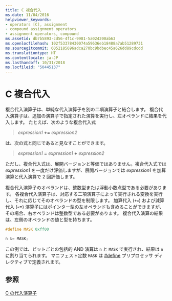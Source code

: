 ```yaml
---
title: C 複合代入
ms.date: 11/04/2016
helpviewer_keywords:
- operators [C], assignment
- compound assignment operators
- assignment operators, compound
ms.assetid: db7b5893-cd56-4f1c-9981-5a024200ab63
ms.openlocfilehash: 102f53378430074a59636eb18488a7ab51289731
ms.sourcegitcommit: 6052185696adca270bc9bdbec45a626dd89cdcdd
ms.translationtype: HT
ms.contentlocale: ja-JP
ms.lasthandoff: 10/31/2018
ms.locfileid: "50445137"
---
```

# <a name="c-compound-assignment"></a>C 複合代入

複合代入演算子は、単純な代入演算子を別の二項演算子と結合します。 複合代入演算子は、追加の演算子で指定された演算を実行し、左オペランドに結果を代入します。 たとえば、次のような複合代入式

> *expression1* **+=** *expression2*

は、次の式と同じであると見なすことができます。

> *expression1* **=** *expression1* **+** *expression2*

ただし、複合代入式は、展開バージョンと等価ではありません。複合代入式では *expression1* を一度だけ評価しますが、展開バージョンでは *expression1* を加算演算と代入演算で 2 回評価します。

複合代入演算子のオペランドは、整数型または浮動小数点型である必要があります。 各複合代入演算子は、対応する二項演算子によって実行される変換を実行し、それに応じてそのオペランドの型を制限します。 加算代入 (`+=`) および減算代入 (**-=**) 演算子にはポインター型の左オペランドも含めることができますが、その場合、右オペランドは整数型である必要があります。 複合代入演算の結果は、左側のオペランドの値と型を持ちます。

```C
#define MASK 0xff00

n &= MASK;
```

この例では、ビットごとの包括的 AND 演算は `n` と `MASK` で実行され、結果は `n` に割り当てられます。 マニフェスト定数 `MASK` は [#define](../preprocessor/hash-define-directive-c-cpp.md) プリプロセッサ ディレクティブで定義されます。

## <a name="see-also"></a>参照

[C の代入演算子](../c-language/c-assignment-operators.md)